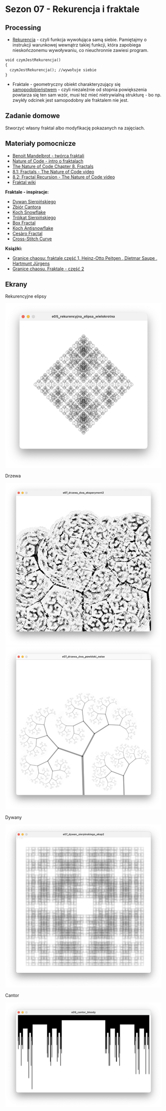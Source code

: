 # Sezon 07 - Rekurencja i fraktale

## Processing

- [Rekurencja](https://pl.wikipedia.org/wiki/Rekurencja) - czyli funkcja wywołująca samą siebie. Pamiętajmy o instrukcji warunkowej wewnątrz takiej funkcji, która zapobiega nieskończonemu wywoływaniu, co nieuchronnie zawiesi program.

```Processing
void czymJestRekurencja()
{ 
  czymJestRekurencja(); //wywołuje siebie 
} 
```

- Fraktale - geometryczny obiekt charakteryzujący się [samopodobieństwem](https://pl.wikipedia.org/wiki/Samopodobieństwo) - czyli niezależnie od stopnia powiększenia powtarza się ten sam wzór, musi też mieć nietrywialną strukturę - bo np. zwykły odcinek jest samopodobny ale fraktalem nie jest.

## Zadanie domowe

Stworzyć własny fraktal albo modyfikację pokazanych na zajęciach.

## Materiały pomocnicze

- [Benoit Mandelbrot - twórca fraktali](https://en.wikipedia.org/wiki/Benoit_Mandelbrot)
- [Nature of Code - intro o fraktalach](https://www.youtube.com/watch?v=-wiverLQl1Q)
- [The Nature of Code Chapter 8. Fractals](https://natureofcode.com/book/chapter-8-fractals/)
- [8.1: Fractals - The Nature of Code video](https://www.youtube.com/watch?v=-wiverLQl1Q)
-  [8.2: Fractal Recursion - The Nature of Code video](https://youtu.be/s3Facu6ZVeA)
- [Fraktal wiki](https://en.wikipedia.org/wiki/Fractal)

**Fraktale - inspiracje:**

- [Dywan Sierpińskiego](http://www.mini.pw.edu.pl/MiNIwyklady/fraktale/Dywan/dywan.html)
- [Zbiór Cantora](https://pl.wikipedia.org/wiki/Zbiór_Cantora)
- [Koch Snowflake](http://mathworld.wolfram.com/KochSnowflake.html)
- [Trójkąt Sierpińskiego](http://www.mini.pw.edu.pl/MiNIwyklady/fraktale/Trojkat/trojkat.html)
- [Box Fractal](http://mathworld.wolfram.com/BoxFractal.html)
- [Koch Antisnowflake](http://mathworld.wolfram.com/KochAntisnowflake.html)
- [Cesàro Fractal](http://mathworld.wolfram.com/CesaroFractal.html)
- [Cross-Stitch Curve](http://mathworld.wolfram.com/Cross-StitchCurve.html)

**Książki:**

- [Granice chaosu: fraktale część 1, Heinz-Otto Peitgen , Dietmar Saupe , Hartmunt Jürgens](https://merlin.pl/granice-chaosu-fraktale-czesc-1-hartmunt-jrgens-heinz-otto-peitgen-dietmar-saupe/1327261/)
- [Granice chaosu. Fraktale - część 2](https://merlin.pl/granice-chaosu-fraktale-czesc-2-hartmut-jurgens-heinz-otto-peitgen-dietmar-saupe/1757950/)

## Ekrany

Rekurencyjne elipsy

![](e05_rekurencyjna_elipsa_wielokrotna.png)

Drzewa

![](e07_drzewa_dwa_eksperyment2.png)
![](e07_drzewa_dwa_powidoki_noise.png)

Dywany

![](e08_dywan_sierpinskiego_eksp2.png)

Cantor

![](e09_cantor_bloody.png)
